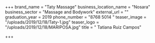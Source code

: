 +++
brand_name = "Taty Massage"
business_location_name = "Nosara"
business_sector = "Massage and Bodywork"
external_url = ""
graduation_year = 2019
phone_number = "8768 5014 "
teaser_image = "/uploads/2019/12/18/Taty-1.jpg"
teaser_logo = "/uploads/2019/12/18/MARIPOSA.jpg"
title = " Tatiana Ruiz Campos"

+++
